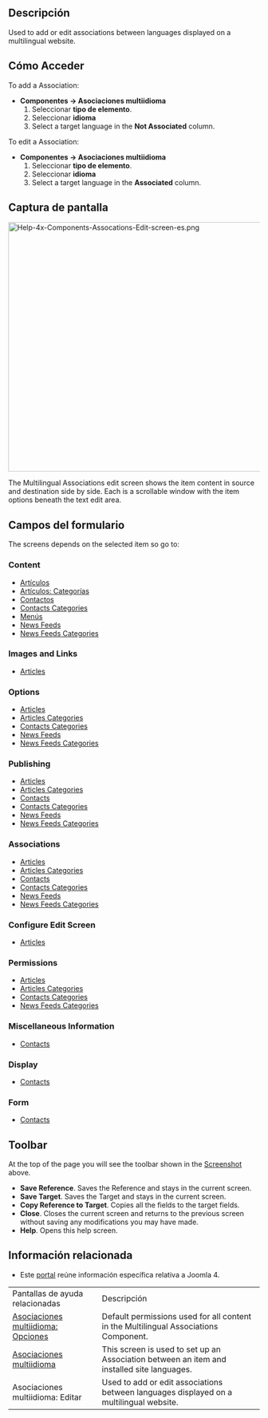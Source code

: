 <!-- Filename: Help4.x:Multilingual_Associations:_Edit / Display title: Asociaciones multiidioma: Editar -->

## Descripción

Used to add or edit associations between languages displayed on a
multilingual website.

## Cómo Acceder

To add a Association:

- **Componentes **→** Asociaciones multiidioma**
  1.  Seleccionar **tipo de elemento**.
  2.  Seleccionar **idioma**
  3.  Select a target language in the **Not Associated** column.

To edit a Association:

- **Componentes **→** Asociaciones multiidioma**
  1.  Seleccionar **tipo de elemento**.
  2.  Seleccionar **idioma**
  3.  Select a target language in the **Associated** column.

## Captura de pantalla

<img
src="https://docs.joomla.org/images/thumb/4/49/Help-4x-Components-Assocations-Edit-screen-es.png/800px-Help-4x-Components-Assocations-Edit-screen-es.png"
decoding="async"
srcset="https://docs.joomla.org/images/thumb/4/49/Help-4x-Components-Assocations-Edit-screen-es.png/1200px-Help-4x-Components-Assocations-Edit-screen-es.png 1.5x, https://docs.joomla.org/images/thumb/4/49/Help-4x-Components-Assocations-Edit-screen-es.png/1600px-Help-4x-Components-Assocations-Edit-screen-es.png 2x"
data-file-width="2720" data-file-height="1700" width="800" height="500"
alt="Help-4x-Components-Assocations-Edit-screen-es.png" />

The Multilingual Associations edit screen shows the item content in
source and destination side by side. Each is a scrollable window with
the item options beneath the text edit area.

## Campos del formulario

The screens depends on the selected item so go to:

### Content

- [Artículos](https://docs.joomla.org/Help4.x:Articles:_Edit/es#content "Help4.x:Articles: Edit/es")
- [Artículos:
  Categorías](https://docs.joomla.org/Help4.x:Articles:_Edit_Category/es#content "Help4.x:Articles: Edit Category/es")
- [Contactos](https://docs.joomla.org/Help4.x:Contacts:_Edit/es#content "Help4.x:Contacts: Edit/es")
- [Contacts
  Categories](https://docs.joomla.org/Help4.x:Contacts:_Edit_Category/en#content "Help4.x:Contacts: Edit Category/en")
- [Menús](https://docs.joomla.org/Help4.x:Menus:_Items/es "Help4.x:Menus: Items/es")
- [News
  Feeds](https://docs.joomla.org/Help4.x:News_Feeds:_Edit/en#content "Help4.x:News Feeds: Edit/en")
- [News Feeds
  Categories](https://docs.joomla.org/Help4.x:News_Feeds:_Edit_Category/en#content "Help4.x:News Feeds: Edit Category/en")

### Images and Links

- [Articles](https://docs.joomla.org/Help4.x:Articles:_Edit/en#imagesandlinks "Help4.x:Articles: Edit/en")

### Options

- [Articles](https://docs.joomla.org/Help4.x:Articles:_Edit/en#options "Help4.x:Articles: Edit/en")
- [Articles
  Categories](https://docs.joomla.org/Help4.x:Articles:_Edit_Category/en#options "Help4.x:Articles: Edit Category/en")
- [Contacts
  Categories](https://docs.joomla.org/Help4.x:Contacts:_Edit_Category/en#options "Help4.x:Contacts: Edit Category/en")
- [News
  Feeds](https://docs.joomla.org/Help4.x:News_Feeds:_Edit/en#options "Help4.x:News Feeds: Edit/en")
- [News Feeds
  Categories](https://docs.joomla.org/Help4.x:News_Feeds:_Edit_Category/en#options "Help4.x:News Feeds: Edit Category/en")

### Publishing

- [Articles](https://docs.joomla.org/Help4.x:Articles:_Edit/en#publishing "Help4.x:Articles: Edit/en")
- [Articles
  Categories](https://docs.joomla.org/Help4.x:Articles:_Edit_Category/en#publishing "Help4.x:Articles: Edit Category/en")
- [Contacts](https://docs.joomla.org/Help4.x:Contacts:_Edit/en#publishing "Help4.x:Contacts: Edit/en")
- [Contacts
  Categories](https://docs.joomla.org/Help4.x:Contacts:_Edit_Category/en#publishing "Help4.x:Contacts: Edit Category/en")
- [News
  Feeds](https://docs.joomla.org/Help4.x:News_Feeds:_Edit/en#publishing "Help4.x:News Feeds: Edit/en")
- [News Feeds
  Categories](https://docs.joomla.org/Help4.x:News_Feeds:_Edit_Category/en#publishing "Help4.x:News Feeds: Edit Category/en")

### Associations

- [Articles](https://docs.joomla.org/Help4.x:Articles:_Edit/en#associations "Help4.x:Articles: Edit/en")
- [Articles
  Categories](https://docs.joomla.org/Help4.x:Articles:_Edit_Category/en#associations "Help4.x:Articles: Edit Category/en")
- [Contacts](https://docs.joomla.org/Help4.x:Contacts:_Edit/en#associations "Help4.x:Contacts: Edit/en")
- [Contacts
  Categories](https://docs.joomla.org/Help4.x:Contacts:_Edit_Category/en#associations "Help4.x:Contacts: Edit Category/en")
- [News
  Feeds](https://docs.joomla.org/Help4.x:News_Feeds:_Edit/en#associations "Help4.x:News Feeds: Edit/en")
- [News Feeds
  Categories](https://docs.joomla.org/Help4.x:News_Feeds:_Edit_Category/en#associations "Help4.x:News Feeds: Edit Category/en")

### Configure Edit Screen

- [Articles](https://docs.joomla.org/Help4.x:Articles:_Edit/en#configureeditscreen "Help4.x:Articles: Edit/en")

### Permissions

- [Articles](https://docs.joomla.org/Help4.x:Articles:_Edit/en#permissions "Help4.x:Articles: Edit/en")
- [Articles
  Categories](https://docs.joomla.org/Help4.x:Articles:_Edit_Category/en#permissions "Help4.x:Articles: Edit Category/en")
- [Contacts
  Categories](https://docs.joomla.org/Help4.x:Contacts:_Edit_Category/en#permissions "Help4.x:Contacts: Edit Category/en")
- [News Feeds
  Categories](https://docs.joomla.org/Help4.x:News_Feeds:_Edit_Category/en#permissions "Help4.x:News Feeds: Edit Category/en")

### Miscellaneous Information

- [Contacts](https://docs.joomla.org/Help4.x:Contacts:_Edit/en#miscellaneousinformation "Help4.x:Contacts: Edit/en")

### Display

- [Contacts](https://docs.joomla.org/Help4.x:Contacts:_Edit/en#display "Help4.x:Contacts: Edit/en")

### Form

- [Contacts](https://docs.joomla.org/Help4.x:Contacts:_Edit/en#form "Help4.x:Contacts: Edit/en")

## Toolbar

At the top of the page you will see the toolbar shown in the
[Screenshot](#screenshot) above.

- **Save Reference**. Saves the Reference and stays in the current
  screen.
- **Save Target**. Saves the Target and stays in the current screen.
- **Copy Reference to Target**. Copies all the fields to the target
  fields.
- **Close**. Closes the current screen and returns to the previous
  screen without saving any modifications you may have made.
- **Help**. Opens this help screen.

## Información relacionada

- Este
  [portal](https://docs.joomla.org/Portal:Joomla_4/es "Portal:Joomla 4/es")
  reúne información específica relativa a Joomla 4.

|                                                                                                                                                             |                                                                                            |
|-------------------------------------------------------------------------------------------------------------------------------------------------------------|--------------------------------------------------------------------------------------------|
| Pantallas de ayuda relacionadas                                                                                                                             | Descripción                                                                                |
| [Asociaciones multiidioma: Opciones](https://docs.joomla.org/Help4.x:Multilingual_Associations:_Options/es "Help4.x:Multilingual Associations: Options/es") | Default permissions used for all content in the Multilingual Associations Component.       |
| [Asociaciones multiidioma](https://docs.joomla.org/Help4.x:Multilingual_Associations/es "Help4.x:Multilingual Associations/es")                             | This screen is used to set up an Association between an item and installed site languages. |
| <span class="mw-selflink selflink">Asociaciones multiidioma: Editar</span>                                                                                  | Used to add or edit associations between languages displayed on a multilingual website.    |

